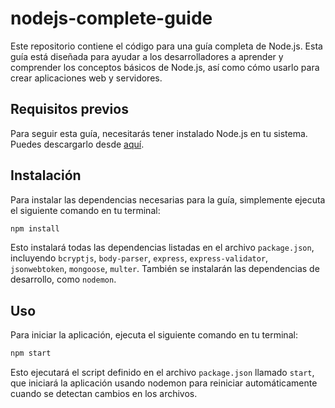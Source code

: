 # nodejs-complete-guide

Este repositorio contiene el código para una guía completa de Node.js. Esta guía está diseñada para ayudar a los desarrolladores a aprender y comprender los conceptos básicos de Node.js, así como cómo usarlo para crear aplicaciones web y servidores.

## Requisitos previos

Para seguir esta guía, necesitarás tener instalado Node.js en tu sistema. Puedes descargarlo desde [aquí](https://nodejs.org/en/download/).

## Instalación 

Para instalar las dependencias necesarias para la guía, simplemente ejecuta el siguiente comando en tu terminal: 
```bash 
npm install 
``` 

 Esto instalará todas las dependencias listadas en el archivo `package.json`, incluyendo `bcryptjs`, `body-parser`, `express`, `express-validator`, `jsonwebtoken`, `mongoose`, `multer`. También se instalarán las dependencias de desarrollo, como `nodemon`. 

 ## Uso 

 Para iniciar la aplicación, ejecuta el siguiente comando en tu terminal: 

 ```bash 
 npm start 
 ```

 Esto ejecutará el script definido en el archivo `package.json` llamado `start`, que iniciará la aplicación usando nodemon para reiniciar automáticamente cuando se detectan cambios en los archivos.